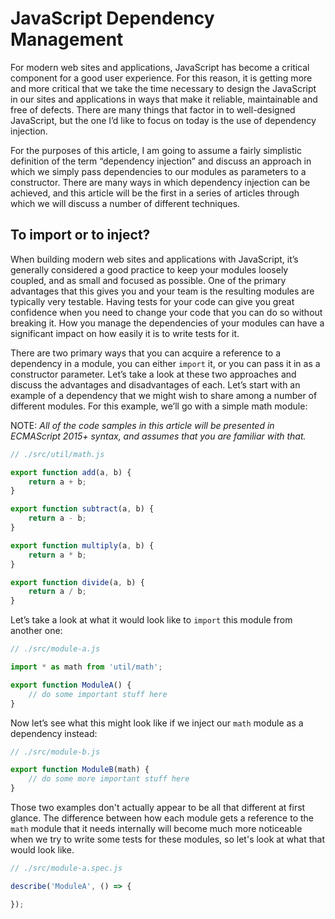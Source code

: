 # JavaScript Dependency Management
For modern web sites and applications, JavaScript has become a critical component for a good user experience. For this reason, it is getting more and more critical that we take the time necessary to design the JavaScript in our sites and applications in ways that make it reliable, maintainable and free of defects. There are many things that factor in to well-designed JavaScript, but the one I’d like to focus on today is the use of dependency injection.

For the purposes of this article, I am going to assume a fairly simplistic definition of the term “dependency injection” and discuss an approach in which we simply pass dependencies to our modules as parameters to a constructor. There are many ways in which dependency injection can be achieved, and this article will be the first in a series of articles through which we will discuss a number of different techniques.

## To import or to inject?

When building modern web sites and applications with JavaScript, it’s generally considered a good practice to keep your modules loosely coupled, and as small and focused as possible. One of the primary advantages that this gives you and your team is the resulting modules are typically very testable. Having tests for your code can give you great confidence when you need to change your code that you can do so without breaking it. How you manage the dependencies of your modules can have a significant impact on how easily it is to write tests for it.

There are two primary ways that you can acquire a reference to a dependency in a module, you can either `import` it, or you can pass it in as a constructor parameter. Let’s take a look at these two approaches and discuss the advantages and disadvantages of each. Let’s start with an example of a dependency that we might wish to share among a number of different modules. For this example, we’ll go with a simple math module:

NOTE: _All of the code samples in this article will be presented in ECMAScript 2015+ syntax, and assumes that you are familiar with that._

```javascript
// ./src/util/math.js

export function add(a, b) {
	return a + b;
}

export function subtract(a, b) {
	return a - b;
}

export function multiply(a, b) {
	return a * b;
}

export function divide(a, b) {
	return a / b;
}
```

Let’s take a look at what it would look like to `import` this module from another one:

```js
// ./src/module-a.js

import * as math from 'util/math';

export function ModuleA() {
	// do some important stuff here
}
```

Now let’s see what this might look like if we inject our `math` module as a dependency instead:

```js
// ./src/module-b.js

export function ModuleB(math) {
	// do some more important stuff here
}
```

Those two examples don't actually appear to be all that different at first glance. The difference between how each module gets a reference to the `math` module that it needs internally will become much more noticeable when we try to write some tests for these modules, so let's look at what that would look like.

```js
// ./src/module-a.spec.js

describe('ModuleA', () => {

});
```

